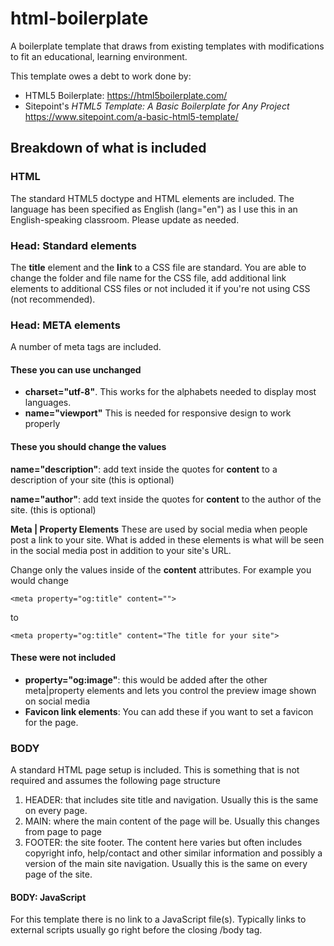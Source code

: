 # html-boilerplate
A boilerplate template that draws from existing templates with modifications to fit an educational, learning environment.

This template owes a debt to work done by:

- HTML5 Boilerplate: https://html5boilerplate.com/
- Sitepoint's _HTML5 Template: A Basic Boilerplate for Any Project_ https://www.sitepoint.com/a-basic-html5-template/


## Breakdown of what is included

### HTML
The standard HTML5 doctype and HTML elements are included. The language has been specified as English (lang="en") as I use this in an English-speaking classroom. Please update as needed.

### Head: Standard elements
The __title__ element and the __link__ to a CSS file are standard. You are able to change the folder and file name for the CSS file, add additional link elements to additional CSS files or not included it if you're not using CSS (not recommended).

### Head: META elements
A number of meta tags are included.

#### These you can use unchanged
- __charset="utf-8"__. This works for the alphabets needed to display most languages.
- __name="viewport"__ This is needed for responsive design to work properly

#### These you should change the values

__name="description"__: add text inside the quotes for __content__ to a description of your site (this is optional)

__name="author"__: add text inside the quotes for __content__ to the author of the site. (this is optional)

__Meta | Property Elements__
These are used by social media when people post a link to your site. What is added in these elements is what will be seen in the social media post in addition to your site's URL.

Change only the values inside of the __content__ attributes. For example you would change 
```
<meta property="og:title" content="">
```
to
```
<meta property="og:title" content="The title for your site">
```

#### These were not included

- __property="og:image"__: this would be added after the other meta|property elements and lets you control the preview image shown on social media 
- __Favicon link elements__: You can add these if you want to set a favicon for the page.


### BODY
A standard HTML page setup is included. This is something that is not required and assumes the following page structure

1. HEADER: that includes site title and navigation. Usually this is the same on every page.
2. MAIN: where the main content of the page will be. Usually this changes from page to page
3. FOOTER: the site footer. The content here varies but often includes copyright info, help/contact and other similar information and possibly a version of the main site navigation. Usually this is the same on every page of the site.

#### BODY: JavaScript
For this template there is no link to a JavaScript file(s). Typically links to external scripts usually go right before the closing /body tag.